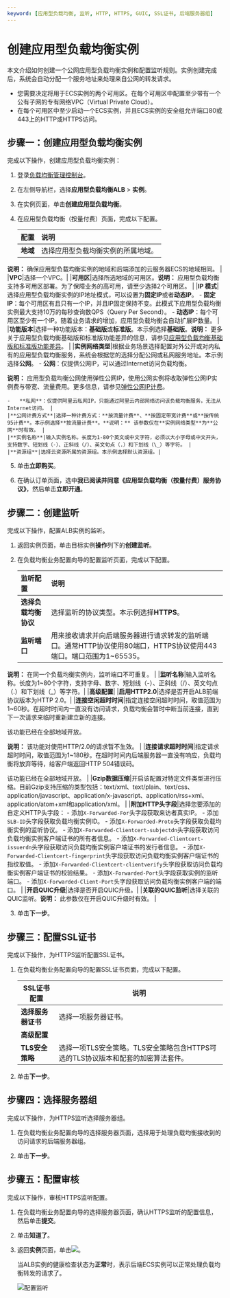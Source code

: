 ```yaml
---
keyword: [应用型负载均衡, 监听, HTTP, HTTPS, GUIC, SSL证书, 后端服务器组]
---
```


# 创建应用型负载均衡实例

本文介绍如何创建一个公网应用型负载均衡实例和配置监听规则。实例创建完成后，系统会自动分配一个服务地址来处理来自公网的转发请求。

-   您需要决定将用于ECS实例的两个可用区。在每个可用区中配置至少带有一个公有子网的专有网络VPC（Virtual Private Cloud）。
-   在每个可用区中至少启动一个ECS实例，并且ECS实例的安全组允许端口80或443上的HTTP或HTTPS访问。

## 步骤一：创建应用型负载均衡实例

完成以下操作，创建应用型负载均衡实例：

1.  登录[负载均衡管理控制台](https://slb.console.aliyun.com/slb)。

2.  在左侧导航栏，选择**应用型负载均衡ALB** \> **实例**。

3.  在实例页面，单击**创建应用型负载均衡**。

4.  在应用型负载均衡（按量付费）页面，完成以下配置。

    |配置|说明|
    |:-|:-|
    |**地域**|选择应用型负载均衡实例的所属地域。

**说明：** 确保应用型负载均衡实例的地域和后端添加的云服务器ECS的地域相同。 |
    |**VPC**|选择一个VPC。|
    |**可用区**|选择所选地域的可用区。**说明：** 应用型负载均衡支持多可用区部署。为了保障业务的高可用，请至少选择2个可用区。 |
    |**IP 模式**|选择应用型负载均衡实例的IP地址模式，可以设置为**固定IP**或者**动态IP**。    -   **固定IP**：每个可用区有且只有一个IP，并且IP固定保持不变。此模式下应用型负载均衡实例最大支持10万的每秒查询数QPS（Query Per Second）。
    -   **动态IP**：每个可用区至少有一个IP。随着业务请求的增加，应用型负载均衡会自动扩展IP数量。 |
    |**功能版本**|选择一种功能版本：**基础版**或**标准版**。本示例选择**基础版**。**说明：** 更多关于应用型负载均衡基础版和标准版功能差异的信息，请参见[应用型负载均衡基础版和标准版功能差异](/cn.zh-CN/应用型负载均衡ALB/应用型负载均衡基础版和标准版功能差异.md)。 |
    |**实例网络类型**|根据业务场景选择配置对外公开或对内私有的应用型负载均衡服务，系统会根据您的选择分配公网或私网服务地址。本示例选择**公网**。    -   **公网**：仅提供公网IP，可以通过Internet访问负载均衡。

**说明：** 应用型负载均衡公网使用弹性公网IP，使用公网实例将收取弹性公网IP实例费与带宽、流量费用。更多信息，请参见[弹性公网IP计费](https://help.aliyun.com/document_detail/122035.html?spm=a2c4g.11186623.6.544.1c3b29aetIqiLK)。

    -   **私网**：仅提供阿里云私网IP，只能通过阿里云内部网络访问该负载均衡服务，无法从Internet访问。 |
    |**公网计费方式**|选择一种计费方式：**按流量计费**、**按固定带宽计费**或**按传统95计费**。本示例选择**按流量计费**。**说明：** 该参数仅在**实例网络类型**为**公网**时有效。 |
    |**实例名称**|输入实例名称。长度为1-80个英文或中文字符，必须以大小字母或中文开头，支持数字、短划线（-）、正斜线（/）、英文句点（.）和下划线（\_）等字符。 |
    |**资源组**|选择云资源所属的资源组。本示例选择默认资源组。|

5.  单击**立即购买**。

6.  在确认订单页面，选中**我已阅读并同意《应用型负载均衡（按量付费）服务协议》**，然后单击**立即开通**。


## 步骤二：创建监听

完成以下操作，配置ALB实例的监听。

1.  返回实例页面，单击目标实例**操作**列下的**创建监听**。

2.  在负载均衡业务配置向导的配置监听页面，完成以下配置。

    |监听配置|说明|
    |:---|:-|
    |**选择负载均衡协议**|选择监听的协议类型。本示例选择**HTTPS**。 |
    |**监听端口**|用来接收请求并向后端服务器进行请求转发的监听端口。通常HTTP协议使用80端口，HTTPS协议使用443端口。端口范围为1~65535。

**说明：** 在同一个负载均衡实例内，监听端口不可重复。 |
    |**监听名称**|输入监听名称。长度为1~80个字符，支持字母、数字、短划线（-）、正斜线（/）、英文句点（.）和下划线（\_）等字符。|
    |**高级配置**|
    |**启用HTTP2.0**|选择是否开启ALB前端协议版本为HTTP 2.0。|
    |**连接空闲超时时间**|指定连接空闲超时时间，取值范围为1~60秒。在超时时间内一直没有访问请求，负载均衡会暂时中断当前连接，直到下一次请求来临时重新建立新的连接。

该功能已经在全部地域开放。

**说明：** 该功能对使用HTTP/2.0的请求暂不生效。 |
    |**连接请求超时时间**|指定请求超时时间，取值范围为1~180秒。在超时时间内后端服务器一直没有响应，负载均衡将放弃等待，给客户端返回HTTP 504错误码。

该功能已经在全部地域开放。 |
    |**Gzip数据压缩**|开启该配置对特定文件类型进行压缩。目前Gzip支持压缩的类型包括：text/xml、text/plain、text/css、application/javascript、application/x-javascript、application/rss+xml、application/atom+xml和application/xml。 |
    |**附加HTTP头字段**|选择您要添加的自定义HTTP头字段：    -   添加`X-Forwarded-For`头字段获取来访者真实IP。
    -   添加`SLB-ID`头字段获取负载均衡实例ID。
    -   添加`X-Forwarded-Proto`头字段获取负载均衡实例的监听协议。
    -   添加`X-Forwarded-Clientcert-subjectdn`头字段获取访问负载均衡实例客户端证书的所有者信息。
    -   添加`X-Forwarded-Clientcert-issuerdn`头字段获取访问负载均衡实例客户端证书的发行者信息。
    -   添加`X-Forwarded-Clientcert-fingerprint`头字段获取访问负载均衡实例客户端证书的指纹取值。
    -   添加`X-Forwarded-Clientcert-clientverify`头字段获取访问负载均衡实例客户端证书的校验结果。
    -   添加`X-Forwarded-Port`头字段获取实例的监听端口。
    -   添加`X-Forwarded-Client-Port`头字段获取访问负载均衡实例客户端的端口。 |
    |**开启QUIC升级**|选择是否开启QUIC升级。|
    |**关联的QUIC监听**|选择关联的QUIC监听。**说明：** 此参数仅在开启QUIC升级时有效。 |

3.  单击**下一步**。


## 步骤三：配置SSL证书

完成以下操作，为HTTPS监听配置SSL证书。

1.  在负载均衡业务配置向导的配置SSL证书页面，完成以下配置。

    |SSL证书配置|说明|
    |-------|--|
    |**选择服务器证书**|选择一项服务器证书。|
    |**高级配置**|
    |**TLS安全策略**|选择一项TLS安全策略。TLS安全策略包含HTTPS可选的TLS协议版本和配套的加密算法套件。 |

2.  单击**下一步**。


## 步骤四：选择服务器组

完成以下操作，为HTTPS监听选择服务器组。

1.  在负载均衡业务配置向导的选择服务器页面，选择用于处理负载均衡接收到的访问请求的后端服务器组。

2.  单击**下一步**。


## 步骤五：配置审核

完成以下操作，审核HTTPS监听配置。

1.  在负载均衡业务配置向导的选择服务器页面，确认HTTPS监听的配置信息，然后单击**提交**。

2.  单击**知道了**。

3.  返回**实例**页面，单击![](https://static-aliyun-doc.oss-accelerate.aliyuncs.com/assets/img/zh-CN/2724068951/p7518.png)。

    当ALB实例的健康检查状态为**正常**时，表示后端ECS实例可以正常处理负载均衡转发的请求了。

    ![配置监听](https://static-aliyun-doc.oss-accelerate.aliyuncs.com/assets/img/zh-CN/2800258061/p185112.png)


